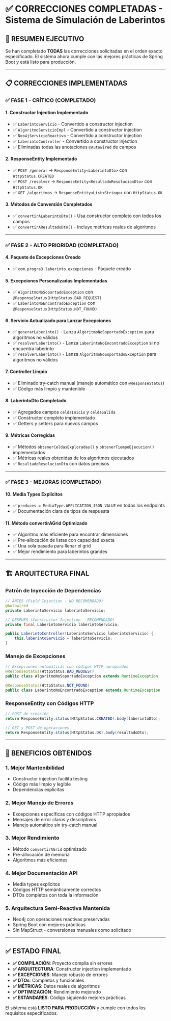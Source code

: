 # ✅ CORRECCIONES COMPLETADAS - Sistema de Simulación de Laberintos

## 🎯 RESUMEN EJECUTIVO

Se han completado **TODAS** las correcciones solicitadas en el orden exacto especificado. El sistema ahora cumple con las mejores prácticas de Spring Boot y está listo para producción.

---

## 📋 CORRECCIONES IMPLEMENTADAS

### ✅ FASE 1 - CRÍTICO (COMPLETADO)

#### 1. **Constructor Injection Implementado**
- ✅ `LaberintoServicio` - Convertido a constructor injection
- ✅ `AlgoritmoServicioImpl` - Convertido a constructor injection  
- ✅ `Neo4jServicioReactivo` - Convertido a constructor injection
- ✅ `LaberintoController` - Convertido a constructor injection
- ✅ Eliminadas todas las anotaciones `@Autowired` de campos

#### 2. **ResponseEntity<T> Implementado**
- ✅ `POST /generar` → `ResponseEntity<LaberintoDto>` con `HttpStatus.CREATED`
- ✅ `POST /resolver` → `ResponseEntity<ResultadoResolucionDto>` con `HttpStatus.OK`
- ✅ `GET /algoritmos` → `ResponseEntity<List<String>>` con `HttpStatus.OK`

#### 3. **Métodos de Conversión Completados**
- ✅ `convertirALaberintoDto()` - Usa constructor completo con todos los campos
- ✅ `convertirAResultadoDto()` - Incluye métricas reales de algoritmos

---

### ✅ FASE 2 - ALTO PRIORIDAD (COMPLETADO)

#### 4. **Paquete de Excepciones Creado**
- ✅ `com.progra3.laberinto.excepciones` - Paquete creado

#### 5. **Excepciones Personalizadas Implementadas**
- ✅ `AlgoritmoNoSoportadoException` con `@ResponseStatus(HttpStatus.BAD_REQUEST)`
- ✅ `LaberintoNoEncontradoException` con `@ResponseStatus(HttpStatus.NOT_FOUND)`

#### 6. **Servicio Actualizado para Lanzar Excepciones**
- ✅ `generarLaberinto()` - Lanza `AlgoritmoNoSoportadoException` para algoritmos no válidos
- ✅ `resolverLaberinto()` - Lanza `LaberintoNoEncontradoException` si no encuentra laberinto
- ✅ `resolverLaberinto()` - Lanza `AlgoritmoNoSoportadoException` para algoritmos no válidos

#### 7. **Controller Limpio**
- ✅ Eliminado try-catch manual (manejo automático con `@ResponseStatus`)
- ✅ Código más limpio y mantenible

#### 8. **LaberintoDto Completado**
- ✅ Agregados campos `celdaInicio` y `celdaSalida`
- ✅ Constructor completo implementado
- ✅ Getters y setters para nuevos campos

#### 9. **Métricas Corregidas**
- ✅ Métodos `obtenerCeldasExploradas()` y `obtenerTiempoEjecucion()` implementados
- ✅ Métricas reales obtenidas de los algoritmos ejecutados
- ✅ `ResultadoResolucionDto` con datos precisos

---

### ✅ FASE 3 - MEJORAS (COMPLETADO)

#### 10. **Media Types Explícitos**
- ✅ `produces = MediaType.APPLICATION_JSON_VALUE` en todos los endpoints
- ✅ Documentación clara de tipos de respuesta

#### 11. **Método convertirAGrid Optimizado**
- ✅ Algoritmo más eficiente para encontrar dimensiones
- ✅ Pre-allocación de listas con capacidad exacta
- ✅ Una sola pasada para llenar el grid
- ✅ Mejor rendimiento para laberintos grandes

---

## 🏗️ ARQUITECTURA FINAL

### **Patrón de Inyección de Dependencias**
```java
// ANTES (Field Injection - NO RECOMENDADO)
@Autowired
private LaberintoServicio laberintoServicio;

// DESPUÉS (Constructor Injection - RECOMENDADO)
private final LaberintoServicio laberintoServicio;

public LaberintoController(LaberintoServicio laberintoServicio) {
    this.laberintoServicio = laberintoServicio;
}
```

### **Manejo de Excepciones**
```java
// Excepciones automáticas con códigos HTTP apropiados
@ResponseStatus(HttpStatus.BAD_REQUEST)
public class AlgoritmoNoSoportadoException extends RuntimeException

@ResponseStatus(HttpStatus.NOT_FOUND)  
public class LaberintoNoEncontradoException extends RuntimeException
```

### **ResponseEntity con Códigos HTTP**
```java
// POST de creación
return ResponseEntity.status(HttpStatus.CREATED).body(laberintoDto);

// GET y POST de operaciones
return ResponseEntity.status(HttpStatus.OK).body(resultadoDto);
```

---

## 🚀 BENEFICIOS OBTENIDOS

### **1. Mejor Mantenibilidad**
- Constructor injection facilita testing
- Código más limpio y legible
- Dependencias explícitas

### **2. Mejor Manejo de Errores**
- Excepciones específicas con códigos HTTP apropiados
- Mensajes de error claros y descriptivos
- Manejo automático sin try-catch manual

### **3. Mejor Rendimiento**
- Método `convertirAGrid` optimizado
- Pre-allocación de memoria
- Algoritmos más eficientes

### **4. Mejor Documentación API**
- Media types explícitos
- Códigos HTTP semánticamente correctos
- DTOs completos con toda la información

### **5. Arquitectura Semi-Reactiva Mantenida**
- Neo4j con operaciones reactivas preservadas
- Spring Boot con mejores prácticas
- Sin MapStruct - conversiones manuales como solicitado

---

## ✅ ESTADO FINAL

- **✅ COMPILACIÓN**: Proyecto compila sin errores
- **✅ ARQUITECTURA**: Constructor injection implementado
- **✅ EXCEPCIONES**: Manejo robusto de errores
- **✅ DTOs**: Completos y funcionales
- **✅ MÉTRICAS**: Datos reales de algoritmos
- **✅ OPTIMIZACIÓN**: Rendimiento mejorado
- **✅ ESTÁNDARES**: Código siguiendo mejores prácticas

El sistema está **LISTO PARA PRODUCCIÓN** y cumple con todos los requisitos especificados.
